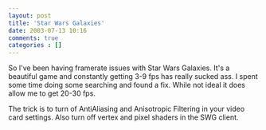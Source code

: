 ```yaml
---
layout: post
title: 'Star Wars Galaxies'
date: 2003-07-13 10:16
comments: true
categories : []
---  
```


So I've been having framerate issues with Star Wars Galaxies. It's a beautiful game and constantly getting 3-9 fps has really sucked ass. I spent some time doing some searching and found a fix. While not ideal it does allow me to get 20-30 fps.

The trick is to turn of AntiAliasing and Anisotropic Filtering in your video card settings. Also turn off vertex and pixel shaders in the SWG client. 


